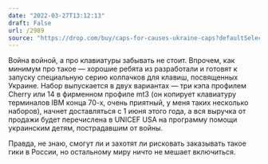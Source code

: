 ```yaml
---
date: "2022-03-27T13:12:13"
draft: False
url: /2989
source: "https://drop.com/buy/caps-for-causes-ukraine-caps?defaultSelectionIds=966637&referer=KWS2VB"
---
```


Война войной, а про клавиатуры забывать не стоит. Впрочем, как минимум про такое — хорошие ребята из  разработали и готовят к запуску специальную серию колпачков для клавиш, посвященных Украине. Набор выпускается в двух вариантах — три кэпа профилем Cherry или 14 в фирменном профиле mt3 (он копирует клавиатуру терминалов IBM конца 70-х, очень приятный, у меня таких несколько наборов), начнет доставляться с 1 июня этого года, а вся выручка от продажи будет перечислена в UNICEF USA на программу помощи украинским детям, пострадавшим от войны.

Правда, не знаю, смогут ли и захотят ли рисковать заказывать такое гики в России, но остальному миру ничто не мешает включиться.
